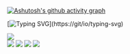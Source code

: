 [![Ashutosh's github activity graph](https://github-readme-activity-graph.vercel.app/graph?username=Adriano-Severino&bg_color=0d080a&color=9e4c98&line=9e4c98&point=000000&area=true&hide_border=true)](https://github.com/ashutosh00710/github-readme-activity-graph)


[![Typing SVG](http://readme-typing-svg.herokuapp.com/?color=F72783&size=35&center=true&cCenter=true&width=1000&lines=HELLO,+MY+NAME+IS+ADRIANO+SEVERINO;I`M+FROM+BRAZIL+I+AM+A+SOFTWARE+ENGINEERING;BE+WELCOME!)](https://git/io/typing-svg)


<picture>
  <source
    srcset="https://github-readme-stats.vercel.app/api?username=Adriano-Severino&show_icons=true&theme=dark"
    media="(prefers-color-scheme: dark)"
  />
  <source
    srcset="https://github-readme-stats.vercel.app/api?username=Adriano-Severino&show_icons=true"
    media="(prefers-color-scheme: light), (prefers-color-scheme: no-preference)"
  />
  <img src="https://github-readme-stats.vercel.app/api?username=Adriano-Severino&show_icons=true" />
</picture>









<div>
<a href="https://www.youtube.com/channel/UCoP53mKf1ycS52HyVaDEnsA" target="_blank"><img loading="lazy" src="https://img.shields.io/badge/YouTube-FF0000?style=for-the-badge&logo=youtube&logoColor=white" target="_blank"></a>
<a href="https://www.instagram.com/adrianoseverino.x1/" target="_blank"><img loading="lazy" src="https://img.shields.io/badge/-Instagram-%23E4405F?style=for-the-badge&logo=instagram&logoColor=white" target="_blank"></a>
<a href = "mailto:adriano.asx@outlook.com"><img loading="lazy" src="https://img.shields.io/badge/Gmail-D14836?style=for-the-badge&logo=gmail&logoColor=white" target="_blank"></a>
<a href="https://www.linkedin.com/in/adriano-xavier-10024816a/" target="_blank"><img loading="lazy" src="https://img.shields.io/badge/-LinkedIn-%230077B5?style=for-the-badge&logo=linkedin&logoColor=white" target="_blank"></a>   
</div>
